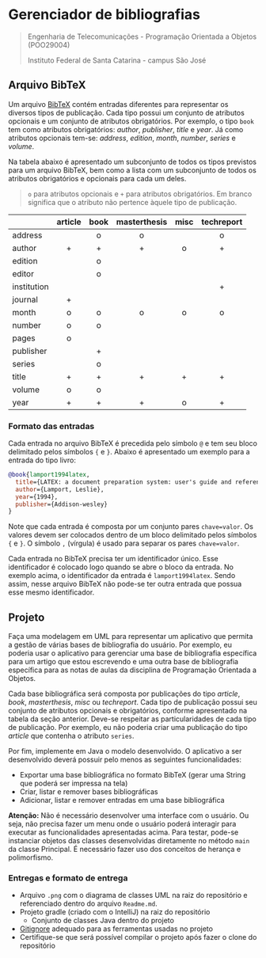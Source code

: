 # Gerenciador de bibliografias

> Engenharia de Telecomunicações - Programação Orientada a Objetos (POO29004)
> 
> Instituto Federal de Santa Catarina - campus São José

## Arquivo BibTeX

Um arquivo [BibTeX](https://pt.wikipedia.org/wiki/BibTeX) contém entradas diferentes para representar os diversos tipos de publicação. Cada tipo possui um conjunto de atributos opcionais e um conjunto de atributos obrigatórios. Por exemplo, o tipo `book` tem como atributos obrigatórios: *author*, *publisher*, *title* e *year*. Já como atributos opcionais tem-se: *address*, *edition*, *month*, *number*, *series* e *volume*.

Na tabela abaixo é apresentado um subconjunto de todos os tipos previstos para um arquivo BibTeX, bem como a lista com um subconjunto de todos os atributos obrigatórios e opcionais para cada um deles.

> `o` para atributos opcionais e `+` para atributos obrigatórios. Em branco significa que o atributo não pertence àquele tipo de publicação.


|             | article | book | masterthesis | misc | techreport |
| ----------- | :-----: | :--: | :----------: | :--: | :--------: |
| address     |         |  o   |      o       |      |     o      |
| author      |    +    |  +   |      +       |  o   |     +      |
| edition     |         |  o   |              |      |            |
| editor      |         |  o   |              |      |            |
| institution |         |      |              |      |     +      |
| journal     |    +    |      |              |      |            |
| month       |    o    |  o   |      o       |  o   |     o      |
| number      |    o    |  o   |              |      |            |
| pages       |    o    |      |              |      |            |
| publisher   |         |  +   |              |      |            |
| series      |         |  o   |              |      |            |
| title       |    +    |  +   |      +       |  +   |     +      |
| volume      |    o    |  o   |              |      |            |
| year        |    +    |  +   |      +       |  o   |     +      |

### Formato das entradas

Cada entrada no arquivo BibTeX é precedida pelo símbolo `@` e tem seu bloco delimitado pelos símbolos `{` e `}`. Abaixo é apresentado um exemplo para a entrada do tipo livro:

```bibtex
@book{lamport1994latex,
  title={LATEX: a document preparation system: user's guide and reference manual},
  author={Lamport, Leslie},
  year={1994},
  publisher={Addison-wesley}
}
```

Note que cada entrada é composta por um conjunto pares `chave=valor`. Os valores devem ser colocados dentro de um bloco delimitado pelos símbolos `{` e `}`. O símbolo `,` (vírgula) é usado para separar os pares `chave=valor`.

Cada entrada no BibTeX precisa ter um identificador único. Esse identificador é colocado logo quando se abre o bloco da entrada. No exemplo acima, o identificador da entrada é `lamport1994latex`. Sendo assim, nesse arquivo BibTeX não pode-se ter outra entrada que possua esse mesmo identificador.

## Projeto

Faça uma modelagem em UML para representar um aplicativo que permita a gestão de várias bases de bibliografia do usuário. Por exemplo, eu poderia usar o aplicativo para gerenciar uma base de bibliografia específica para um artigo que estou escrevendo e uma outra base de bibliografia específica para as notas de aulas da disciplina de Programação Orientada a Objetos. 

Cada base bibliográfica será composta por publicações do tipo *article*, *book*, *masterthesis*, *misc* ou *techreport*. Cada tipo de publicação possui seu conjunto de atributos opcionais e obrigatórios, conforme apresentado na tabela da seção anterior. Deve-se respeitar as particularidades de cada tipo de publicação. Por exemplo, eu não poderia criar uma publicação do tipo *article* que contenha o atributo `series`.

Por fim, implemente em Java o modelo desenvolvido. O aplicativo a ser desenvolvido deverá possuir pelo menos as seguintes funcionalidades:

- Exportar uma base bibliográfica no formato BibTeX (gerar uma String que poderá ser impressa na tela)
- Criar, listar e remover bases bibliográficas
- Adicionar, listar e remover entradas em uma base bibliográfica

**Atenção:** Não é necessário desenvolver uma interface com o usuário. Ou seja, não precisa fazer um menu onde o usuário poderá interagir para executar as funcionalidades apresentadas acima. Para testar, pode-se instanciar objetos das classes desenvolvidas diretamente no método `main` da classe Principal. É necessário fazer uso dos conceitos de herança e polimorfismo.

### Entregas e formato de entrega

- Arquivo `.png` com o diagrama de classes UML na raiz do repositório e referenciado dentro do arquivo `Readme.md`.
- Projeto gradle (criado com o IntelliJ) na raiz do repositório
  - Conjunto de classes Java dentro do projeto
- [Gitignore](http://gitignore.io/) adequado para as ferramentas usadas no projeto
- Certifique-se que será possível compilar o projeto após fazer o clone do repositório
